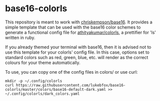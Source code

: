 # base16-colorls

This repository is meant to work with
[chriskempson/base16](https://github.com/chriskempson/base16).
It provides a simple template that can be used with the base16 color schemes to
generate a functional config file for
[athityakumar/colorls](https://github.com/athityakumar/colorls),
a prettifier for 'ls' written in ruby.

If you already themed your terminal with base16, then it is advised not to use this template for your colorls' config file. In this case, options set to standard colors such as red, green, blue, etc. will render as the correct colours for your theme automatically.

To use, you can copy one of the config files in colors/ or use curl:

```
mkdir -p ~/.config/colorls
curl https://raw.githubusercontent.com/lukebfox/base16-colorls/master/colors/base16-default-dark.yaml >> ~/.config/colorls/dark_colors.yaml
```
